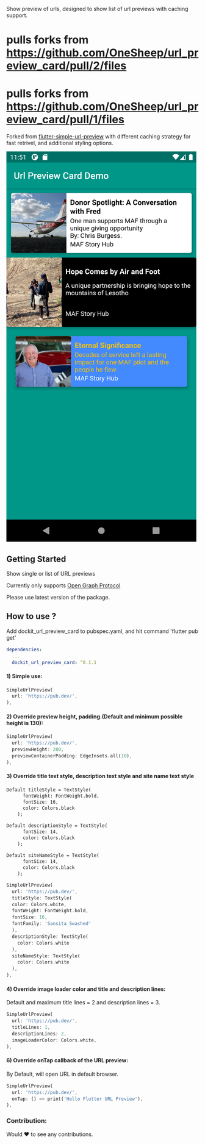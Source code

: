 Show preview of urls, designed to show list of url previews with caching support.
# pulls forks from https://github.com/OneSheep/url_preview_card/pull/2/files
# pulls forks from https://github.com/OneSheep/url_preview_card/pull/1/files
Forked from [flutter-simple-url-preview](https://github.com/Amitbhave/flutter-simple-url-preview) with different caching strategy for fast retrivel, and additional styling options.

![In Action](./example.png)

## Getting Started

Show single or list of URL previews

Currently only supports [Open Graph Protocol](https://www.ogp.me/)

Please use latest version of the package.

## How to use ?

Add dockit_url_preview_card to pubspec.yaml, and hit command 'flutter pub get'
```yaml
dependencies:
  ...
  dockit_url_preview_card: ^0.1.1
```

#### 1) **Simple use:**
```dart
SimpleUrlPreview(
  url: 'https://pub.dev/',
),
```

#### 2) **Override preview height, padding.(Default and minimum possible height is 130):**
```dart
SimpleUrlPreview(
  url: 'https://pub.dev/',
  previewHeight: 200,
  previewContainerPadding: EdgeInsets.all(10),
),
```

#### 3) **Override title text style, description text style and site name text style**

```
Default titleStyle = TextStyle(
      fontWeight: FontWeight.bold,
      fontSize: 16,
      color: Colors.black
    );
```

```
Default descriptionStyle = TextStyle(
      fontSize: 14,
      color: Colors.black
    );
```

```
Default siteNameStyle = TextStyle(
      fontSize: 14,
      color: Colors.black
    );
```

```dart
SimpleUrlPreview(
  url: 'https://pub.dev/',
  titleStyle: TextStyle(
  color: Colors.white,
  fontWeight: FontWeight.bold,
  fontSize: 16,
  fontFamily: 'Sansita Swashed'
  ),
  descriptionStyle: TextStyle(
    color: Colors.white
  ),
  siteNameStyle: TextStyle(
    color: Colors.white
  ),
),
```


#### 4) **Override image loader color and title and description lines:**

Default and maximum title lines = 2 and description lines = 3.

```dart
SimpleUrlPreview(
  url: 'https://pub.dev/',
  titleLines: 1,
  descriptionLines: 2,
  imageLoaderColor: Colors.white,
),
```

#### 6) **Override onTap callback of the URL preview:**

By Default, will open URL in default browser.

```dart
SimpleUrlPreview(
  url: 'https://pub.dev/',
  onTap: () => print('Hello Flutter URL Preview'),
),
```

### Contribution:

Would :heart: to see any contributions.
